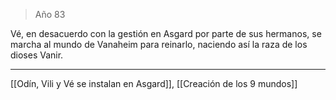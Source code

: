 > Año 83

Vé, en desacuerdo con la gestión en Asgard por parte de sus hermanos, se marcha al mundo de Vanaheim para reinarlo, naciendo así la raza de los dioses Vanir.

---

[[Odín, Vili y Vé se instalan en Asgard]], [[Creación de los 9 mundos]]